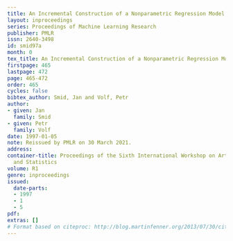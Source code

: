 ```yaml
---
title: An Incremental Construction of a Nonparametric Regression Model
layout: inproceedings
series: Proceedings of Machine Learning Research
publisher: PMLR
issn: 2640-3498
id: smid97a
month: 0
tex_title: An Incremental Construction of a Nonparametric Regression Model
firstpage: 465
lastpage: 472
page: 465-472
order: 465
cycles: false
bibtex_author: Smid, Jan and Volf, Petr
author:
- given: Jan
  family: Smid
- given: Petr
  family: Volf
date: 1997-01-05
note: Reissued by PMLR on 30 March 2021.
address:
container-title: Proceedings of the Sixth International Workshop on Artificial Intelligence
  and Statistics
volume: R1
genre: inproceedings
issued:
  date-parts:
  - 1997
  - 1
  - 5
pdf:
extras: []
# Format based on citeproc: http://blog.martinfenner.org/2013/07/30/citeproc-yaml-for-bibliographies/
---
```

